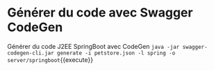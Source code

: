 # Générer du code avec Swagger CodeGen

Générer du code J2EE SpringBoot avec CodeGen `java -jar swagger-codegen-cli.jar generate -i petstore.json -l spring -o server/springboot`{{execute}}
